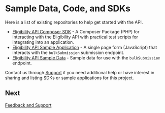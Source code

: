 # Sample Data, Code, and SDKs

Here is a list of existing repositories to help get started with the API.

* [Eligibility API Composer SDK](https://github.com/CityOfNewYork/eligibilityapi-library-php) -  A Composer Package (PHP) for interacting with the Eligibility API with practical test scripts for integrating into an application.
* [Eligibility API Sample Application](https://github.com/CityOfNewYork/eligibilityapi-sample-app) - A single page form (JavaScript) that interacts with the `bulkSubmission` submission endpoint.
* [Eligibility API Sample Data](/resources/sample_bulk_submission_import.csv) - Sample data for use with the `bulkSubmission` endpoint.

Contact us through [Support](mailto:eligibilityapi@nycopportunity.nyc.gov) if you need additional help or have interest in sharing and listing SDKs or sample applications for this project.

## Next

[Feedback and Support](/feedback-and-support)

<br>
<br>